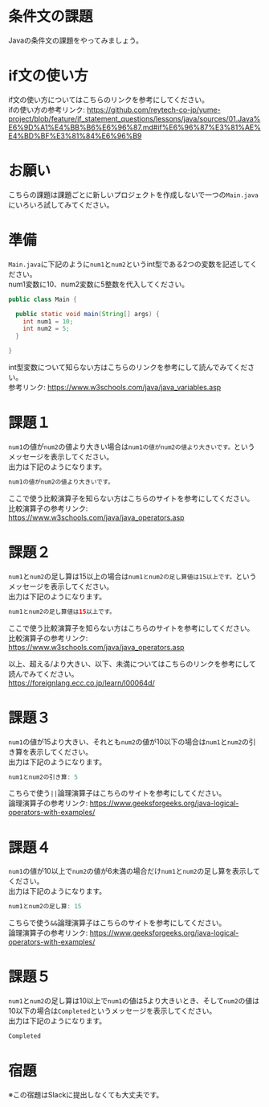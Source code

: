# 条件文の課題

Javaの条件文の課題をやってみましょう。

# if文の使い方

if文の使い方についてはこちらのリンクを参考にしてください。   
ifの使い方の参考リンク: https://github.com/reytech-co-jp/yume-project/blob/feature/if_statement_questions/lessons/java/sources/01.Java%E6%9D%A1%E4%BB%B6%E6%96%87.md#if%E6%96%87%E3%81%AE%E4%BD%BF%E3%81%84%E6%96%B9

# お願い
こちらの課題は課題ごとに新しいプロジェクトを作成しないで一つの`Main.java`にいろいろ試してみてください。
 
# 準備

`Main.java`に下記のように`num1`と`num2`というint型である2つの変数を記述してください。   
num1変数に10、num2変数に5整数を代入してください。
```java
public class Main {

  public static void main(String[] args) {
    int num1 = 10;
    int num2 = 5;
  }

}
```
int型変数について知らない方はこちらのリンクを参考にして読んでみてください。   
参考リンク: https://www.w3schools.com/java/java_variables.asp

# 課題１

`num1`の値が`num2`の値より大きい場合は`num1の値がnum2の値より大きいです。`というメッセージを表示してください。   
出力は下記のようになります。
```java
num1の値がnum2の値より大きいです。
```
ここで使う比較演算子を知らない方はこちらのサイトを参考にしてください。   
比較演算子の参考リンク: https://www.w3schools.com/java/java_operators.asp   

# 課題２

`num1`と`num2`の足し算は15以上の場合は`num1とnum2の足し算値は15以上です。`というメッセージを表示してください。   
出力は下記のようになります。
```java
num1とnum2の足し算値は15以上です。
```
ここで使う比較演算子を知らない方はこちらのサイトを参考にしてください。   
比較演算子の参考リンク: https://www.w3schools.com/java/java_operators.asp   

以上、超える/より大きい、以下、未満についてはこちらのリンクを参考にして読んでみてください。   
https://foreignlang.ecc.co.jp/learn/l00064d/   

# 課題３

`num1`の値が15より大きい、それとも`num2`の値が10以下の場合は`num1`と`num2`の引き算を表示してください。     
出力は下記のようになります。
```java
num1とnum2の引き算: 5
```
こちらで使う`||`論理演算子はこちらのサイトを参考にしてください。   
論理演算子の参考リンク: https://www.geeksforgeeks.org/java-logical-operators-with-examples/

# 課題４

`num1`の値が10以上で`num2`の値が6未満の場合だけ`num1`と`num2`の足し算を表示してください。   
出力は下記のようになります。
```java
num1とnum2の足し算: 15
```
こちらで使う`&&`論理演算子はこちらのサイトを参考にしてください。   
論理演算子の参考リンク: https://www.geeksforgeeks.org/java-logical-operators-with-examples/  

# 課題５

`num1`と`num2`の足し算は10以上で`num1`の値は5より大きいとき、そして`num2`の値は10以下の場合は`Completed`というメッセージを表示してください。   
出力は下記のようになります。
```java
Completed
```

# 宿題

※この宿題はSlackに提出しなくても大丈夫です。
